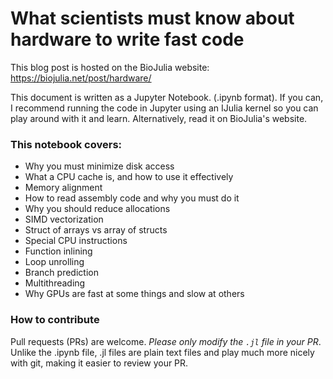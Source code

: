# What scientists must know about hardware to write fast code

This blog post is hosted on the BioJulia website: https://biojulia.net/post/hardware/

This document is written as a Jupyter Notebook. (.ipynb format). If you can, I recommend running the code in Jupyter using an IJulia kernel so you can play around with it and learn. Alternatively, read it on BioJulia's website.

### This notebook covers:
* Why you must minimize disk access
* What a CPU cache is, and how to use it effectively
* Memory alignment
* How to read assembly code and why you must do it
* Why you should reduce allocations
* SIMD vectorization
* Struct of arrays vs array of structs
* Special CPU instructions
* Function inlining
* Loop unrolling
* Branch prediction
* Multithreading
* Why GPUs are fast at some things and slow at others

### How to contribute

Pull requests (PRs) are welcome. *Please only modify the `.jl` file in your PR*. Unlike the .ipynb file, .jl files are plain text files and play much more nicely with git, making it easier to review your PR.
